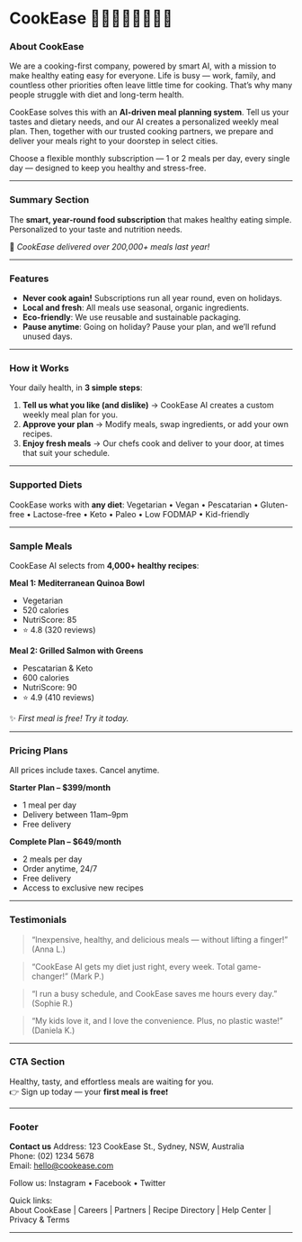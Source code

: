 # CookEase 🧑🏻‍🍳👩‍🍳🧑🏾‍🍳

### About CookEase

We are a cooking-first company, powered by smart AI, with a mission to make healthy eating easy for everyone. Life is busy — work, family, and countless other priorities often leave little time for cooking. That’s why many people struggle with diet and long-term health.

CookEase solves this with an **AI-driven meal planning system**. Tell us your tastes and dietary needs, and our AI creates a personalized weekly meal plan. Then, together with our trusted cooking partners, we prepare and deliver your meals right to your doorstep in select cities.

Choose a flexible monthly subscription — 1 or 2 meals per day, every single day — designed to keep you healthy and stress-free.

---

### Summary Section

The **smart, year-round food subscription** that makes healthy eating simple. Personalized to your taste and nutrition needs.<br>

🌟 _CookEase delivered over 200,000+ meals last year!_

---

### Features

- **Never cook again!** Subscriptions run all year round, even on holidays.
- **Local and fresh**: All meals use seasonal, organic ingredients.
- **Eco-friendly**: We use reusable and sustainable packaging.
- **Pause anytime**: Going on holiday? Pause your plan, and we’ll refund unused days.

---

### How it Works

Your daily health, in **3 simple steps**:

1. **Tell us what you like (and dislike)** → CookEase AI creates a custom weekly meal plan for you.
2. **Approve your plan** → Modify meals, swap ingredients, or add your own recipes.
3. **Enjoy fresh meals** → Our chefs cook and deliver to your door, at times that suit your schedule.

---

### Supported Diets

CookEase works with **any diet**:
Vegetarian • Vegan • Pescatarian • Gluten-free • Lactose-free • Keto • Paleo • Low FODMAP • Kid-friendly

---

### Sample Meals

CookEase AI selects from **4,000+ healthy recipes**:

**Meal 1: Mediterranean Quinoa Bowl**

- Vegetarian
- 520 calories
- NutriScore: 85
- ⭐ 4.8 (320 reviews)

**Meal 2: Grilled Salmon with Greens**

- Pescatarian & Keto
- 600 calories
- NutriScore: 90
- ⭐ 4.9 (410 reviews)<br>

✨ _First meal is free! Try it today._

---

### Pricing Plans

All prices include taxes. Cancel anytime.

**Starter Plan – \$399/month**

- 1 meal per day
- Delivery between 11am–9pm
- Free delivery

**Complete Plan – \$649/month**

- 2 meals per day
- Order anytime, 24/7
- Free delivery
- Access to exclusive new recipes

---

### Testimonials

> “Inexpensive, healthy, and delicious meals — without lifting a finger!” (Anna L.)

> “CookEase AI gets my diet just right, every week. Total game-changer!” (Mark P.)

> “I run a busy schedule, and CookEase saves me hours every day.” (Sophie R.)

> “My kids love it, and I love the convenience. Plus, no plastic waste!” (Daniela K.)

---

### CTA Section

Healthy, tasty, and effortless meals are waiting for you.<br>
👉 Sign up today — your **first meal is free**❗️

---

### Footer

**Contact us**
Address: 123 CookEase St., Sydney, NSW, Australia<br>
Phone: (02) 1234 5678<br>
Email: [hello@cookease.com](mailto:hello@cookease.com)<br>

Follow us: Instagram • Facebook • Twitter<br>

Quick links:<br>
About CookEase | Careers | Partners | Recipe Directory | Help Center | Privacy & Terms<br>

---
